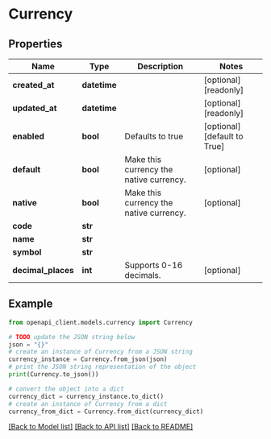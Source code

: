 # Currency


## Properties

Name | Type | Description | Notes
------------ | ------------- | ------------- | -------------
**created_at** | **datetime** |  | [optional] [readonly] 
**updated_at** | **datetime** |  | [optional] [readonly] 
**enabled** | **bool** | Defaults to true | [optional] [default to True]
**default** | **bool** | Make this currency the native currency. | [optional] 
**native** | **bool** | Make this currency the native currency. | [optional] 
**code** | **str** |  | 
**name** | **str** |  | 
**symbol** | **str** |  | 
**decimal_places** | **int** | Supports 0-16 decimals. | [optional] 

## Example

```python
from openapi_client.models.currency import Currency

# TODO update the JSON string below
json = "{}"
# create an instance of Currency from a JSON string
currency_instance = Currency.from_json(json)
# print the JSON string representation of the object
print(Currency.to_json())

# convert the object into a dict
currency_dict = currency_instance.to_dict()
# create an instance of Currency from a dict
currency_from_dict = Currency.from_dict(currency_dict)
```
[[Back to Model list]](../README.md#documentation-for-models) [[Back to API list]](../README.md#documentation-for-api-endpoints) [[Back to README]](../README.md)


